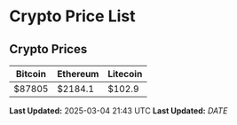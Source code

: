 # Crypto Price List

## Crypto Prices
| Bitcoin | Ethereum | Litecoin |
| ------- | -------- | -------- |
| $87805 | $2184.1 | $102.9 |
**Last Updated:** 2025-03-04 21:43 UTC
**Last Updated:** $DATE$
